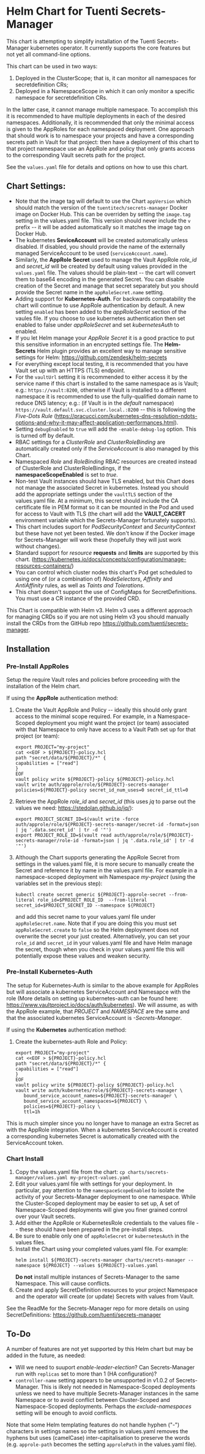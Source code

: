 # Helm Chart for Tuenti Secrets-Manager

This chart is attempting to simplify installation of the Tuenti Secrets-Manager kubernetes operator.  It currently supports the core features but not yet all command-line options.

This chart can be used in two ways:

   1) Deployed in the ClusterScope; that is, it can monitor all namespaces for secretdefinition CRs;
   2) Deployed in a NamespaceScope in which it can only monitor a specific namespace for secretdefinition CRs.

In the latter case, it cannot manage multiple namespace.  To accomplish this it is recommended to have multiple deployments in each of the desired namespaces.  Additionally, it is recommended that only the minimal access is given to the AppRoles for each namespaced deployment.  One approach that should work is to namespace your projects and have a corresponding secrets path in Vault for that project: then have a deployment of this chart to that project namespace use an AppRole and policy that only grants access to the corresponding Vault secrets path for the project.

See the `values.yaml` file for details and options on how to use this chart.

## Chart Settings:

- Note that the image tag will default to use the Chart `appVersion` which should match the version of the `tuentitech/secrets-manager`  Docker image on Docker Hub.  This can be overriden by setting the `image.tag` setting in the values.yaml file.  This version should never include the `v` prefix -- it will be added automatically so it matches the image tag on Docker Hub.
- The kubernetes **SeviceAccount** will be created automatically unless disabled.  If disabled, you should provide the name of the externally managed ServiceAccount to be used (`serviceAccount.name`).
- Similarly, the **AppRole Secret** used to manage the Vault AppRole *role_id* and *secret_id* will be created by default using values provided in the `values.yaml` file.  The values should be plain-text -- the cart will convert them to base64 encoding in the generated Secret.  You can disable creation of the Secret and manage that secret separately but you should provide the Secret name in the `appRoleSecret.name` setting.
- Adding support for **Kubernetes-Auth**.  For backwards compatability the chart will continue to use AppRole authentication by default.  A new setting `enabled` has been added to the *appRoleSecret* section of the vaules file.  If you choose to use kubernetes authentication then set enabled to false under *appRoleSecret* and set *kubernetesAuth* to enabled.
- If you let Helm manage your *AppRole Secret* it is a good practice to put this sensitive information in an encrypted settings file.  The **Helm-Secrets** Helm plugin provides an excellent way to manage sensitive settings for Helm:  https://github.com/zendesk/helm-secrets
- For everything except local testing, it is recommended that you have Vault set up with an HTTPS (TLS) endpoint.
- For the `vaultUrl` setting it is recommended to either access it by the service name if this chart is installed to the same namespace as is Vault; e.g.: `https://vault:8200`, otherwise if Vault is installed to a different namespace it is recommended to use the fully-qualified domain name to reduce DNS latency; e.g.: (if Vault is in the *default* namespace) `https://vault.default.svc.cluster.local.:8200` -- this is following the *Five-Dots Rule* (https://pracucci.com/kubernetes-dns-resolution-ndots-options-and-why-it-may-affect-application-performances.html).
- Setting `debugEnabled` to `true` will add the `-enable-debug-log` option.  This is turned off by default.
- RBAC settings for a _ClusterRole_ and _ClusterRoleBinding_ are automatically created only if the _ServiceAccount_ is also managed by this Chart.
- Namespaced _Role_ and _RoleBinding_ RBAC resources are created instead of ClusterRole and ClusterRoleBindings, if the **namespaceScopeEnabled** is set to *true*.
- Non-test Vault instances should have TLS enabled, but this Chart does not manage the associated Secret in kubernetes.  Instead you should add the appropriate settings under the `vaultTLS` section of the values.yaml file.  At a minimum, this secret should include the CA certificate file in PEM format so it can be mounted in the Pod and used for access to Vault with TLS (the chart will add the **VAULT_CACERT** environment variable which the Secrets-Manager fortunately supports).
- This chart includes suport for *PodSecurityContext* and *SecurityContext* but these have not yet been tested.  We don't know if the Docker image for Secrets-Manager will work these (hopefully they will just work without changes).
- Standard support for *resource* **requests** and **limits** are supported by this chart. (https://kubernetes.io/docs/concepts/configuration/manage-resources-containers/)
- You can control which cluster nodes this chart's Pod get scheduled to using one of (or a combination of) *NodeSelectors*, *Affinity* and *AntiAffinity* rules, as well as *Taints and Tolerations*.
- This chart doesn't support the use of ConfigMaps for SecretDefinitions.  You must use a CR instance of the provided CRD.

 This Chart is compatible with Helm v3.  Helm v3 uses a different approach for managing CRDs so if you are not using Helm v3 you should manually install the CRDs from the GitHub repo https://github.com/tuenti/secrets-manager.

## Installation

### Pre-Install AppRoles

Setup the require Vault roles and policies before proceeding with the installation of the Helm chart.

If using the **AppRole** authentication method:

1. Create the Vault AppRole and Policy -- ideally this should only grant access to the minimal scope required.  For example, in a Namespace-Scoped deployment you might want the project (or team) associated with that Namespace to only have access to a Vault Path set up for that project (or team):
   ```
   export PROJECT="my-project"
   cat <<EOF > ${PROJECT}-policy.hcl
   path "secret/data/${PROJECT}/*" {
   capabilities = ["read"]
   }
   EOF
   vault policy write ${PROJECT}-policy ${PROJECT}-policy.hcl
   vault write auth/approle/role/${PROJECT}-secrets-manager policies=${PROJECT}-policy secret_id_num_uses=0 secret_id_ttl=0
   ```
2. Retrieve the AppRole *role_id* and *secret_id* (this uses *jq* to parse out the values we need: https://stedolan.github.io/jq/):
   ```
   export PROJECT_SECRET_ID=$(vault write -force auth/approle/role/${PROJECT}-secrets-manager/secret-id -format=json | jq '.data.secret_id' | tr -d '"')
   export PROJECT_ROLE_ID=$(vault read auth/approle/role/${PROJECT}-secrets-manager/role-id -format=json | jq '.data.role_id' | tr -d '"')
   ```
3. Although the Chart supports generating the AppRole Secret from settings in the values.yaml file, it is more secure to manually create the Secret and reference it by name in the values.yaml file.  For example in a namespace-scoped deployment wih Namespace *my-project* (using the variables set in the previous step):
   ```
   kubectl create secret generic ${PROJECT}-approle-secret --from-literal role_id=$PROJECT_ROLE_ID  --from-literal secret_id=$PROJECT_SECRET_ID --namespace ${PROJECT}
   ```
   and add this secret name to your values.yaml file under `appRoleSecret.name`.  Note that if you are doing this you must set `appRoleSecret.create` to `false` so the Helm deployment does not overwrite the secret your just created.  Alternatively, you can set your `role_id` and `secret_id` in your values.yaml file and have Helm manage the secret, though when you check in your values.yaml file this will potentially expose these values and weaken security.

### Pre-Install Kubernetes-Auth

The setup for Kubernetes-Auth is similar to the above example for AppRoles but will associate a kubernetes ServiceAccount and Namesapce with the role (More details on setting up kubernetes-auth can be found here:  https://www.vaultproject.io/docs/auth/kubernetes).  We will assume, as with the AppRole example, that *PROJECT* and *NAMESPACE* are the same and that the associated kubernetes ServiceAccount is *<PROJECT>-Secrets-Manager*.

If using the **Kubernetes** authentication method:

1. Create the kubernetes-auth Role and Policy:
   ```
   export PROJECT="my-project"
   cat <<EOF > ${PROJECT}-policy.hcl
   path "secret/data/${PROJECT}/*" {
   capabilities = ["read"]
   }
   EOF
   vault policy write ${PROJECT}-policy ${PROJECT}-policy.hcl
   vault write auth/kubernetes/role/${PROJECT}-secrets-manager \
      bound_service_account_names=${PROJECT}-secrets-manager \
      bound_service_account_namespaces=${PROJECT} \
      policies=${PROJECT}-policy \
      ttl=1h
   ```

This is much simpler since you no longer have to manage an extra Secret as with the AppRole integration.  When a kubernetes ServiceAccount is created a corresponding kubernetes Secret is automatically created with the ServiceAccount token.

### Chart Install

1. Copy the values.yaml file from the chart:
   `cp charts/secrets-manager/values.yaml my-project-values.yaml`
2. Edit your values.yaml file with settings for your deployment.  In particular, pay attention to the `namespaceScopeEnabled` to isolate the activity of your Secrets-Manager deployment to one namespace.  While the Cluster-Scoped deployment may be easier to set up, A set of Namespace-Scoped deployments will give you finer grained control over your Vault secrets.
3. Add either the AppRole or KubernetesRole credentials to the values file -- these should have been prepared in the pre-install steps.
4. Be sure to enable only one of `appRoleSecret` or `kubernetesAuth` in the values files.
5. Install the Chart using your completed values.yaml file.  For example:
   ```
   helm install ${PROJECT}-secrets-manager charts/secrets-manager --namespace ${PROJECT} --values ${PROJECT}-values.yaml
   ```
   **Do not** install multiple instances of Secrets-Manager to the same Namespace.  This will cause conflicts.
6. Create and apply SecretDefinition resources to your project Namespace and the operator will create (or update) Secrets with values from Vault.

See the ReadMe for the Secrets-Manager repo for more details on using SecretDefinitions:  https://github.com/tuenti/secrets-manager

## To-Do

A number of features are not yet supported by this Helm chart but may be added in the future, as needed:

- Will we need to suuport *enable-leader-election*?  Can Secrets-Manager run with `replicas` set to more than 1 (HA configuration)?
- `controller-name` setting appears to be unsupported in v1.0.2 of Secrets-Manager.  This is ilkely not needed in Namespace-Scoped deployments unless we need to have multiple Secrets-Manager instances in the same Namespace or to avoid conflict between Cluster-Scoped and Namespace-Scoped deployments.  Perhaps the *exclude-namespaces* setting will be enough to avoid conflicts.

 Note that some Helm templating features do not handle hyphen ("-") characters in settings names so the settings in values.yaml removes the hyphens but uses (camelCase) inter-capitalisation to preserve the words (e.g. `approle-path` becomes the setting `approlePath` in the values.yaml file).